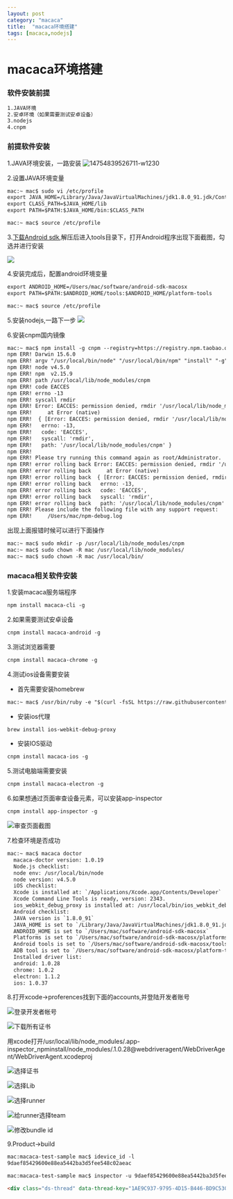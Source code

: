 ```yaml
---
layout: post
category: "macaca"
title:  "macaca环境搭建"
tags: [macaca,nodejs]
---
```


# macaca环境搭建

###  软件安装前提
```xml
1.JAVA环境
2.安卓环境（如果需要测试安卓设备）
3.nodejs   
4.cnpm
```

###  前提软件安装

1.JAVA环境安装，一路安装
![14754839526711-w1230](../assets/14754839526711.jpg)

2.设置JAVA环境变量

```xml
mac:~ mac$ sudo vi /etc/profile
export JAVA_HOME=/Library/Java/JavaVirtualMachines/jdk1.8.0_91.jdk/Contents/Home
export CLASS_PATH=$JAVA_HOME/lib
export PATH=$PATH:$JAVA_HOME/bin:$CLASS_PATH

mac:~ mac$ source /etc/profile
```
3.[下载Android sdk](https://dl.google.com/android/android-sdk_r24.4.1-macosx.zip),解压后进入tools目录下，打开Android程序出现下面截图，勾选并进行安装

![](../assets/14754873177417.jpg)

4.安装完成后，配置android环境变量

```xml
export ANDROID_HOME=/Users/mac/software/android-sdk-macosx
export PATH=$PATH:$ANDROID_HOME/tools:$ANDROID_HOME/platform-tools

mac:~ mac$ source /etc/profile
```

5.安装nodejs,一路下一步
![](../assets/14754875638447.jpg)

6.安装cnpm国内镜像

```xml
mac:~ mac$ npm install -g cnpm --registry=https://registry.npm.taobao.org
npm ERR! Darwin 15.6.0
npm ERR! argv "/usr/local/bin/node" "/usr/local/bin/npm" "install" "-g" "cnpm" "--registry=https://registry.npm.taobao.org"
npm ERR! node v4.5.0
npm ERR! npm  v2.15.9
npm ERR! path /usr/local/lib/node_modules/cnpm
npm ERR! code EACCES
npm ERR! errno -13
npm ERR! syscall rmdir
npm ERR! Error: EACCES: permission denied, rmdir '/usr/local/lib/node_modules/cnpm'
npm ERR!     at Error (native)
npm ERR!  { [Error: EACCES: permission denied, rmdir '/usr/local/lib/node_modules/cnpm']
npm ERR!   errno: -13,
npm ERR!   code: 'EACCES',
npm ERR!   syscall: 'rmdir',
npm ERR!   path: '/usr/local/lib/node_modules/cnpm' }
npm ERR!
npm ERR! Please try running this command again as root/Administrator.
npm ERR! error rolling back Error: EACCES: permission denied, rmdir '/usr/local/lib/node_modules/cnpm'
npm ERR! error rolling back     at Error (native)
npm ERR! error rolling back  { [Error: EACCES: permission denied, rmdir '/usr/local/lib/node_modules/cnpm']
npm ERR! error rolling back   errno: -13,
npm ERR! error rolling back   code: 'EACCES',
npm ERR! error rolling back   syscall: 'rmdir',
npm ERR! error rolling back   path: '/usr/local/lib/node_modules/cnpm' }
npm ERR! Please include the following file with any support request:
npm ERR!     /Users/mac/npm-debug.log

```
出现上面报错时候可以进行下面操作

```xml
mac:~ mac$ sudo mkdir -p /usr/local/lib/node_modules/cnpm
mac:~ mac$ sudo chown -R mac /usr/local/lib/node_modules/
mac:~ mac$ sudo chown -R mac /usr/local/bin/
```

### macaca相关软件安装

1.安装macaca服务端程序

```xml
npm install macaca-cli -g
```

2.如果需要测试安卓设备

```xml
cnpm install macaca-android -g
```

3.测试浏览器需要

```xml
cnpm install macaca-chrome -g
```

4.测试ios设备需要安装

* 首先需要安装homebrew

```xml
mac:~ mac$ /usr/bin/ruby -e "$(curl -fsSL https://raw.githubusercontent.com/Homebrew/install/master/install)"
```

* 安装ios代理

```xml
brew install ios-webkit-debug-proxy
```

* 安装IOS驱动

```xml
cnpm install macaca-ios -g
```

5.测试电脑端需要安装

```xml
cnpm install macaca-electron -g
```

6.如果想通过页面审查设备元素，可以安装app-inspector

```xml
cnpm install app-inspector -g
```
![审查页面截图](../assets/14754890192127.jpg)

7.检查环境是否成功

```xml
mac:~ mac$ macaca doctor
  macaca-doctor version: 1.0.19
  Node.js checklist:
  node env: /usr/local/bin/node
  node version: v4.5.0
  iOS checklist:
  Xcode is installed at: `/Applications/Xcode.app/Contents/Developer`
  Xcode Command Line Tools is ready, version: 2343.
  ios_webkit_debug_proxy is installed at: /usr/local/bin/ios_webkit_debug_proxy
  Android checklist:
  JAVA version is `1.8.0_91`
  JAVA_HOME is set to `/Library/Java/JavaVirtualMachines/jdk1.8.0_91.jdk/Contents/Home`
  ANDROID_HOME is set to `/Users/mac/software/android-sdk-macosx`
  Platforms is set to `/Users/mac/software/android-sdk-macosx/platforms/android-24`
  Android tools is set to `/Users/mac/software/android-sdk-macosx/tools/android`
  ADB tool is set to `/Users/mac/software/android-sdk-macosx/platform-tools/adb`
  Installed driver list:
  android: 1.0.28
  chrome: 1.0.2
  electron: 1.1.2
  ios: 1.0.37
```

8.打开xcode->proferences找到下面的accounts,并登陆开发者账号

![登录开发者帐号](../assets/14755022998321.jpg)

![下载所有证书](../assets/14755023121490.jpg)


用xcode打开/usr/local/lib/node_modules/.app-inspector_npminstall/node_modules/.1.0.28@webdriveragent/WebDriverAgent/WebDriverAgent.xcodeproj

![选择证书](../assets/14755023314919.jpg)

![选择Lib](../assets/14755023396800.jpg)

![选择runner](../assets/14755023488113.jpg)


![给runner选择team](../assets/14755023582886.jpg)

![修改bundle id](../assets/14755023656775.jpg)

9.Product->build

```xml
mac:macaca-test-sample mac$ idevice_id -l
9daef85429600e88ea5442ba3d5fee548c02aeac
```

```xml
mac:macaca-test-sample mac$ inspector -u 9daef85429600e88ea5442ba3d5fee548c02aeac --verbose

```

<!-- 多说评论框 start -->

```html
<div class="ds-thread" data-thread-key="1AE9C937-9795-4D15-B446-BD9C530FFF8E" data-title="macaca环境搭建" data-url="https://codetosurvive1.github.io/posts/macaca-environment.html"></div>
```
<!-- 多说评论框 end -->
